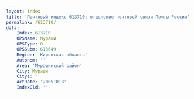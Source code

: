 ```yaml
---
layout: index
title: 'Почтовый индекс 613710: отделение почтовой связи Почты России'
permalink: /613710/
data:
    Index: 613710
    OPSName: Мураши
    OPSType: О
    OPSSubm: 613649
    Region: 'Кировская область'
    Autonom: ''
    Area: 'Мурашинский район'
    City: Мураши
    City1: ''
    ActDate: '20051018'
    IndexOld: ''
---
```

